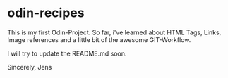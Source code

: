 # odin-recipes

This is my first Odin-Project.
So far, i've learned about HTML Tags, Links, Image references and a little bit of the awesome GIT-Workflow.

I will try to update the README.md soon.

Sincerely,
Jens